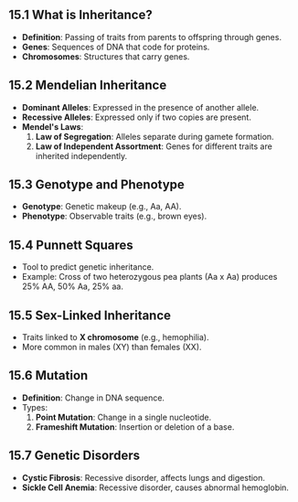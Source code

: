 ## 15.1 What is Inheritance?
- **Definition**: Passing of traits from parents to offspring through genes.
- **Genes**: Sequences of DNA that code for proteins.
- **Chromosomes**: Structures that carry genes.

## 15.2 Mendelian Inheritance
- **Dominant Alleles**: Expressed in the presence of another allele.
- **Recessive Alleles**: Expressed only if two copies are present.
- **Mendel's Laws**:  
  1. **Law of Segregation**: Alleles separate during gamete formation.
  2. **Law of Independent Assortment**: Genes for different traits are inherited independently.

## 15.3 Genotype and Phenotype
- **Genotype**: Genetic makeup (e.g., Aa, AA).
- **Phenotype**: Observable traits (e.g., brown eyes).

## 15.4 Punnett Squares
- Tool to predict genetic inheritance.
- Example: Cross of two heterozygous pea plants (Aa x Aa) produces 25% AA, 50% Aa, 25% aa.

## 15.5 Sex-Linked Inheritance
- Traits linked to **X chromosome** (e.g., hemophilia).
- More common in males (XY) than females (XX).

## 15.6 Mutation
- **Definition**: Change in DNA sequence.
- Types:
  1. **Point Mutation**: Change in a single nucleotide.
  2. **Frameshift Mutation**: Insertion or deletion of a base.

## 15.7 Genetic Disorders
- **Cystic Fibrosis**: Recessive disorder, affects lungs and digestion.
- **Sickle Cell Anemia**: Recessive disorder, causes abnormal hemoglobin.
